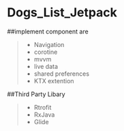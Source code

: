 # Dogs_List_Jetpack

##implement component are
>* Navigation
>* corotine
>* mvvm
>* live data
>* shared preferences
>* KTX extention

##Third Party Libary
>* Rtrofit
>* RxJava
>* Glide
